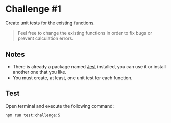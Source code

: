 # Challenge #1

Create unit tests for the existing functions.

> Feel free to change the existing functions in order to fix bugs or prevent calculation errors.

## Notes

- There is already a package named [Jest](https://jestjs.io) installed, you can use it or install another one that you like.
- You must create, at least, one unit test for each function.

## Test

Open terminal and execute the following command:

```bash
npm run test:challenge:5
```
